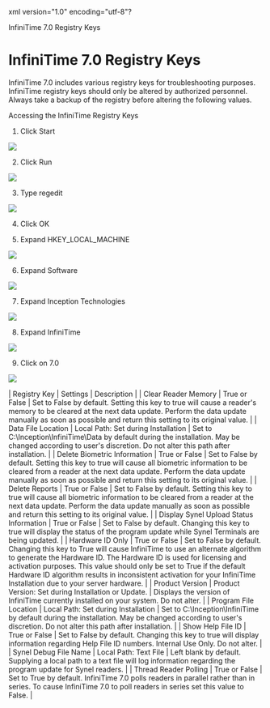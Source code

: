 xml version="1.0" encoding="utf-8"?





InfiniTime 7.0 Registry Keys




# InfiniTime 7.0 Registry Keys

InfiniTime 7.0 includes various registry keys for troubleshooting purposes. InfiniTime registry keys should only be altered by authorized personnel. Always take a backup of the registry before altering the following values.

Accessing the InfiniTime Registry Keys

1. Click Start

![](/img/clickstart.gif)

2. Click Run

![](/img/regedit3.gif)

3. Type regedit

![](/img/clickrun.gif)

4. Click OK

5. Expand HKEY\_LOCAL\_MACHINE

![](/img/regedit6.gif)

6. Expand Software

![](/img/regedit2.gif)

7. Expand Inception Technologies

![](/img/regedit4.gif)

8. Expand InfiniTime

![](/img/regedit6.gif)

9. Click on 7.0

![](/img/regedit1.gif)

| Registry Key | Settings | Description |
| Clear Reader Memory | True or False | Set to False by default. Setting this key to true will cause a reader's memory to be cleared at the next data update. Perform the data update manually as soon as possible and return this setting to its original value. |
| Data File Location | Local Path: Set during Installation | Set to C:\Inception\InfiniTime\Data by default during the installation. May be changed according to user's discretion. Do not alter this path after installation. |
| Delete Biometric Information | True or False | Set to False by default. Setting this key to true will cause all biometric information to be cleared from a reader at the next data update. Perform the data update manually as soon as possible and return this setting to its original value. |
| Delete Reports | True or False | Set to False by default. Setting this key to true will cause all biometric information to be cleared from a reader at the next data update. Perform the data update manually as soon as possible and return this setting to its original value. |
| Display Synel Upload Status Information | True or False | Set to False by default. Changing this key to true will display the status of the program update while Synel Terminals are being updated. |
| Hardware ID Only | True or False | Set to False by default. Changing this key to True will cause InfiniTime to use an alternate algorithm to generate the Hardware ID. The Hardware ID is used for licensing and activation purposes. This value should only be set to True if the default Hardware ID algorithm results in inconsistent activation for your InfiniTime Installation due to your server hardware. |
| Product Version | Product Version: Set during Installation or Update. | Displays the version of InfiniTime currently installed on your system. Do not alter. |
| Program File Location | Local Path: Set during Installation | Set to C:\Inception\InfiniTime by default during the installation. May be changed according to user's discretion. Do not alter this path after installation. |
| Show Help File ID | True or False | Set to False by default. Changing this key to true will display information regarding Help File ID numbers. Internal Use Only. Do not alter. |
| Synel Debug File Name | Local Path: Text File | Left blank by default. Supplying a local path to a text file will log information regarding the program update for Synel readers. |
| Thread Reader Polling | True or False | Set to True by default. InfiniTime 7.0 polls readers in parallel rather than in series. To cause InfiniTime 7.0 to poll readers in series set this value to False. |